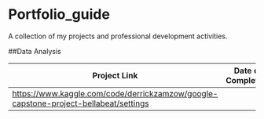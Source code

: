 # Portfolio_guide
A collection of my projects and professional development activities. 

##Data Analysis 

| Project Link | Date of Completion | Tools | Abstract |
| ------------ | ------------------ | ----- | -------- |
| https://www.kaggle.com/code/derrickzamzow/google-capstone-project-bellabeat/settings    |                    |       |          |
